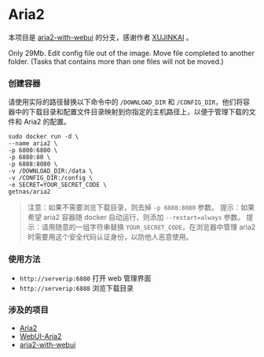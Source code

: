 # Aria2

本项目是 [aria2-with-webui](https://github.com/XUJINKAI/aria2-with-webui) 的分支，感谢作者 [XUJINKAI](https://github.com/XUJINKAI) 。

Only 29Mb.
Edit config file out of the image.
Move file completed to another folder.
(Tasks that contains more than one files will not be moved.)

### 创建容器

请使用实际的路径替换以下命令中的 `/DOWNLOAD_DIR` 和 `/CONFIG_DIR`，他们将容器中的下载目录和配置文件目录映射到你指定的主机路径上，以便于管理下载的文件和 Aria2 的配置。

```
sudo docker run -d \
--name aria2 \
-p 6800:6800 \
-p 6880:80 \
-p 6888:8080 \
-v /DOWNLOAD_DIR:/data \
-v /CONFIG_DIR:/config \
-e SECRET=YOUR_SECRET_CODE \
getnas/aria2
```

> 注意：如果不需要浏览下载目录，则去掉 `-p 6888:8080` 参数。
> 提示：如果希望 aria2 容器随 docker 自动运行，则添加 `--restart=always` 参数。
> 提示：请用随意的一组字符串替换 `YOUR_SECRET_CODE`，在浏览器中管理 aria2 时需要用这个安全代码认证身份，以防他人恶意使用。

### 使用方法

* `http://serverip:6880` 打开 web 管理界面
* `http://serverip:6888` 浏览下载目录

### 涉及的项目

* [Aria2](https://github.com/aria2/aria2)
* [WebUI-Aria2](https://github.com/ziahamza/webui-aria2)
* [aria2-with-webui](https://github.com/XUJINKAI/aria2-with-webui)